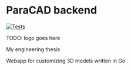 # ParaCAD backend 

[![Tests](https://github.com/ParaCAD/ParaCAD-backend/actions/workflows/tests.yml/badge.svg)](https://github.com/ParaCAD/ParaCAD-backend/actions/workflows/tests.yml?branch=master)

TODO: logo goes here

My engineering thesis

Webapp for customizing 3D models written in Go

